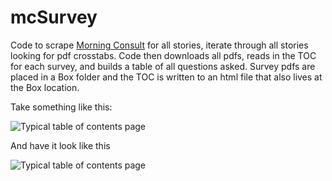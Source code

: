 
<!-- README.md is generated from README.Rmd. Please edit that file -->

# mcSurvey

Code to scrape [Morning Consult](www.morningconsult.com) for all
stories, iterate through all stories looking for pdf crosstabs. Code
then downloads all pdfs, reads in the TOC for each survey, and builds a
table of all questions asked. Survey pdfs are placed in a Box folder and
the TOC is written to an html file that also lives at the Box location.

Take something like this:

![Typical table of contents page](mcimg.png)

And have it look like this

![Typical table of contents page](mcimg2.png)
